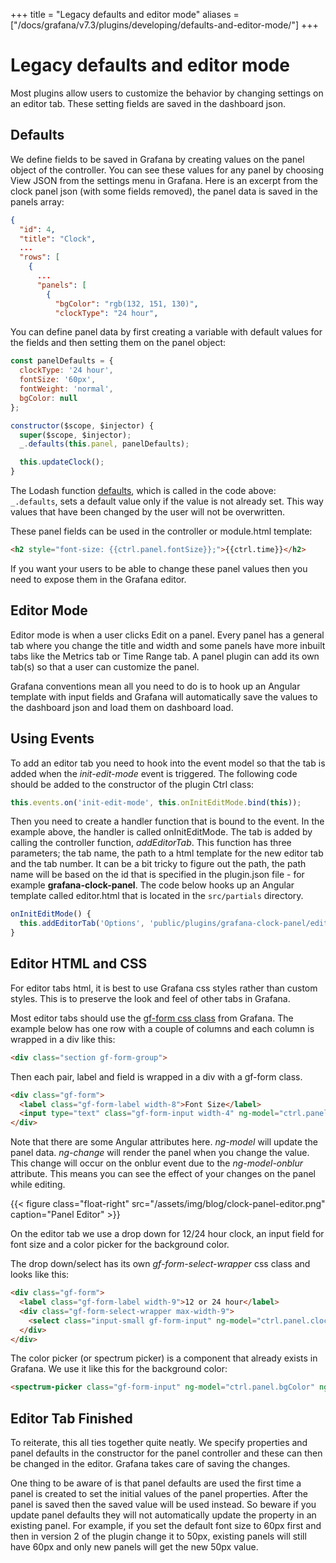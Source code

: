 +++
title = "Legacy defaults and editor mode"
aliases = ["/docs/grafana/v7.3/plugins/developing/defaults-and-editor-mode/"]
+++

# Legacy defaults and editor mode

Most plugins allow users to customize the behavior by changing settings on an editor tab. These setting fields are saved in the dashboard json.

## Defaults

We define fields to be saved in Grafana by creating values on the panel object of the controller. You can see these values for any panel by choosing View JSON from the settings menu in Grafana. Here is an excerpt from the clock panel json (with some fields removed), the panel data is saved in the panels array:

```json
{
  "id": 4,
  "title": "Clock",
  ...
  "rows": [
    {
      ...
      "panels": [
        {
          "bgColor": "rgb(132, 151, 130)",
          "clockType": "24 hour",
```

You can define panel data by first creating a variable with default values for the fields and then setting them on the panel object:

```javascript
const panelDefaults = {
  clockType: '24 hour',
  fontSize: '60px',
  fontWeight: 'normal',
  bgColor: null
};

constructor($scope, $injector) {
  super($scope, $injector);
  _.defaults(this.panel, panelDefaults);

  this.updateClock();
}
```

The Lodash function [defaults](https://lodash.com/docs/4.17.4#defaults), which is called in the code above: `_.defaults`, sets a default value only if the value is not already set. This way values that have been changed by the user will not be overwritten.

These panel fields can be used in the controller or module.html template:

```html
<h2 style="font-size: {{ctrl.panel.fontSize}};">{{ctrl.time}}</h2>
```

If you want your users to be able to change these panel values then you need to expose them in the Grafana editor.

## Editor Mode

Editor mode is when a user clicks Edit on a panel. Every panel has a general tab where you change the title and width and some panels have more inbuilt tabs like the Metrics tab or Time Range tab. A panel plugin can add its own tab(s) so that a user can customize the panel.

Grafana conventions mean all you need to do is to hook up an Angular template with input fields and Grafana will automatically save the values to the dashboard json and load them on dashboard load.

## Using Events

To add an editor tab you need to hook into the event model so that the tab is added when the *init-edit-mode* event is triggered. The following code should be added to the constructor of the plugin Ctrl class:

```javascript
this.events.on('init-edit-mode', this.onInitEditMode.bind(this));
```

Then you need to create a handler function that is bound to the event. In the example above, the handler is called onInitEditMode. The tab is added by calling the controller function, *addEditorTab*. This function has three parameters; the tab name, the path to a html template for the new editor tab and the tab number. It can be a bit tricky to figure out the path, the path name will be based on the id that is specified in the plugin.json file - for example **grafana-clock-panel**. The code below hooks up an Angular template called editor.html that is located in the `src/partials` directory.

```javascript
onInitEditMode() {
  this.addEditorTab('Options', 'public/plugins/grafana-clock-panel/editor.html', 2);
}
```

## Editor HTML and CSS

For editor tabs html, it is best to use Grafana css styles rather than custom styles. This is to preserve the look and feel of other tabs in Grafana.

Most editor tabs should use the [gf-form css class](https://github.com/grafana/grafana/blob/master/public/sass/components/_gf-form.scss) from Grafana. The example below has one row with a couple of columns and each column is wrapped in a div like this:

```html
<div class="section gf-form-group">
 ```

Then each pair, label and field is wrapped in a div with a gf-form class.

```html
<div class="gf-form">
  <label class="gf-form-label width-8">Font Size</label>
  <input type="text" class="gf-form-input width-4" ng-model="ctrl.panel.fontSize" ng-change="ctrl.render()" ng-model-onblur>
</div>
```

Note that there are some Angular attributes here. *ng-model* will update the panel data. *ng-change* will render the panel when you change the value. This change will occur on the onblur event due to the *ng-model-onblur* attribute. This means you can see the effect of your changes on the panel while editing.

{{< figure class="float-right"  src="/assets/img/blog/clock-panel-editor.png" caption="Panel Editor" >}}

On the editor tab we use a drop down for 12/24 hour clock, an input field for font size and a color picker for the background color.

The drop down/select has its own *gf-form-select-wrapper* css class and looks like this:

```html
<div class="gf-form">
  <label class="gf-form-label width-9">12 or 24 hour</label>
  <div class="gf-form-select-wrapper max-width-9">
    <select class="input-small gf-form-input" ng-model="ctrl.panel.clockType" ng-options="t for t in ['12 hour', '24 hour', 'custom']" ng-change="ctrl.render()"></select>
  </div>
</div>
```

The color picker (or spectrum picker) is a component that already exists in Grafana. We use it like this for the background color:

```html
<spectrum-picker class="gf-form-input" ng-model="ctrl.panel.bgColor" ng-change="ctrl.render()" ></spectrum-picker>
```

## Editor Tab Finished

To reiterate, this all ties together quite neatly. We specify properties and panel defaults in the constructor for the panel controller and these can then be changed in the editor. Grafana takes care of saving the changes.

One thing to be aware of  is that panel defaults are used the first time a panel is created to set the initial values of the panel properties. After the panel is saved then the saved value will be used instead. So beware if you update panel defaults they will not automatically update the property in an existing panel. For example, if you set the default font size to 60px first and then in version 2 of the plugin change it to 50px, existing panels will still have 60px and only new panels will get the new 50px value.
